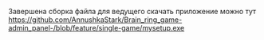 Завершена сборка файла для ведущего   скачать приложение можно тут <https://github.com/AnnushkaStark/Brain_ring_game-admin_panel-/blob/feature/single-game/mysetup.exe>
